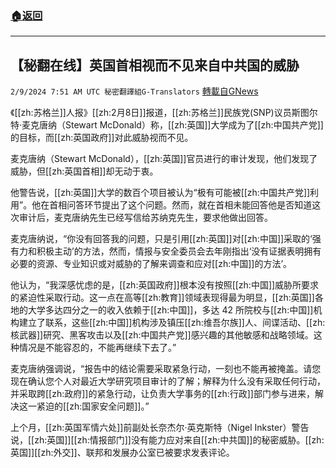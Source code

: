 ###  [:house:返回](README.md)
---


## 【秘翻在线】英国首相视而不见来自中共国的威胁
`2/9/2024 7:51 AM UTC 秘密翻譯組G-Translators` [轉載自GNews](https://gnews.org/articles/2294798)

《[[zh:苏格兰]]人报》[[zh:2月8日]]报道，[[zh:苏格兰]]民族党(SNP)议员斯图尔特·麦克唐纳（Stewart McDonald）称，[[zh:英国]]大学成为了[[zh:中国共产党]]的目标，而[[zh:英国政府]]对此威胁视而不见。

麦克唐纳（Stewart McDonald），[[zh:英国]]官员进行的审计发现，他们发现了威胁，但[[zh:英国首相]]却无动于衷。

他警告说，[[zh:英国]]大学的数百个项目被认为“极有可能被[[zh:中国共产党]]利用”。他在首相问答环节提出了这个问题。然而，就在首相未能回答他是否知道这次审计后，麦克唐纳先生已经写信给苏纳克先生，要求他做出回答。

麦克唐纳说，“你没有回答我的问题，只是引用[[zh:英国]]对[[zh:中国]]采取的‘强有力和积极主动’的方法，然而，情报与安全委员会去年刚指出‘没有证据表明拥有必要的资源、专业知识或对威胁的了解来调查和应对[[zh:中国]]的方法’。

他认为，“我深感忧虑的是，[[zh:英国政府]]根本没有按照[[zh:中国]]威胁所要求的紧迫性采取行动。这一点在高等[[zh:教育]]领域表现得最为明显，[[zh:英国]]各地的大学多达四分之一的收入依赖于[[zh:中国]]，多达 42 所院校与[[zh:中国]]机构建立了联系，这些[[zh:中国]]机构涉及镇压[[zh:维吾尔族]]人、间谍活动、[[zh:核武器]]研究、黑客攻击以及[[zh:中国共产党]]感兴趣的其他敏感和战略领域。这种情况是不能容忍的，不能再继续下去了。”

麦克唐纳强调说，“报告中的结论需要采取紧急行动，一刻也不能再被掩盖。请您现在确认您个人对最近大学研究项目审计的了解；解释为什么没有采取任何行动，并采取跨[[zh:政府]]的紧急行动，让负责大学事务的[[zh:行政]]部门参与进来，解决这一紧迫的[[zh:国家安全问题]]。”

上个月，[[zh:英国军情六处]]前副处长奈杰尔·英克斯特（Nigel Inkster）警告说，[[zh:英国]][[zh:情报部门]]没有能力应对来自[[zh:中共国]]的秘密威胁。[[zh:英国]][[zh:外交]]、联邦和发展办公室已被要求发表评论。
